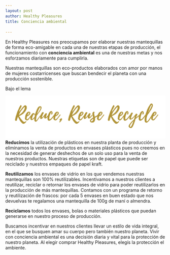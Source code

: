 ```yaml
---
layout: post
author: Healthy Pleasures
title: Conciencia ambiental

---
```

En Healthy Pleasures nos preocupamos por elaborar nuestras mantequillas de forma eco-amigable en cada una de nuestras etapas de producción, el funcionamiento con **conciencia ambiental** es una de nuestras metas y nos esforzamos diariamente para cumplirla. 

Nuestras mantequillas son eco-productos elaborados con amor por manos de mujeres costarricenses que buscan bendecir el planeta con una producción sostenible. 

Bajo el lema 

![](/images/Reduce,reuse,recycle.png)**Reducimos** la utilización de plásticos en nuestra planta de producción y eliminamos la venta de productos en envases plásticos pues no creemos en la necesidad de generar deshechos de un solo uso para la venta de nuestros productos. Nuestras etiquetas son de papel que puede ser reciclado y nuestros empaques de papel kraft. 

**Reutilizamos** los envases de vidrio en los que vendemos nuestras mantequillas son 100% reutilizables. Incentivamos a nuestros clientes a reutilizar, reciclar o retornar los envases de vidrio para poder reutilizarlos en la producción de más mantequillas. Contamos con un programa de retorno y reutilización de frascos: por cada 5 envases en buen estado que nos devuelvas te regalamos una mantequilla de 100g de maní o almendra. 

**Reciclamos** todos los envases, bolas o materiales plásticos que puedan generarse en nuestro proceso de producción. 

Buscamos incentivar en nuestros clientes llevar un estilo de vida integral, en el que se busquen amar su cuerpo pero también nuestro planeta. Vivir con conciencia ambiental es una decisión diaria y vital para la protección de nuestro planeta. Al elegir comprar Healthy Pleasures, elegís la protección el ambiente. 

 